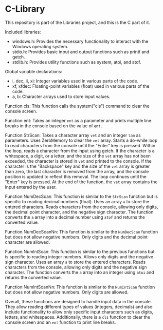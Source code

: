 # C-Library
This repository is part of the Libraries project, and this is the C part of it.

Included libraries:
  - windows.h: Provides the necessary functionality to interact with the Windows operating system.
  - stdio.h: Provides basic input and output functions such as printf and getch.
  - stdlib.h: Provides utility functions such as system, atoi, and atof.

Global variable declarations:
  - i, dec, ii, xi: Integer variables used in various parts of the code.
  - xf, xfdec: Floating-point variables (float) used in various parts of the code.
  - a, b: Character arrays used to store input values.

Function cls:
  This function calls the system("cls") command to clear the console screen.

Function ent:
  Takes an integer `ent` as a parameter and prints multiple line breaks in the console based on the value of `ent`.

Function StrScan:
  Takes a character array `vet` and an integer `tam` as parameters.
  Uses ZeroMemory to clear the `vet` array.
  Starts a do-while loop to read characters from the console until the "Enter" key is pressed.
  Within the loop, reads a character from the input using getch.
  If the character is a whitespace, a digit, or a letter, and the size of the `vet` array has not been exceeded, the character is stored in `vet` and printed to the console.
  If the character is the "Backspace" key and the size of the `vet` array is greater than zero, the last character is removed from the array, and the console position is updated to reflect this removal.
  The loop continues until the "Enter" key is pressed.
  At the end of the function, the `vet` array contains the input entered by the user.

Function NumDecScan:
  This function is similar to the `StrScan` function but is specific to reading decimal numbers (float).
  Uses an array `a` to store the entered characters.
  Reads characters from the console, allowing only digits, the decimal point character, and the negative sign character.
  The function converts the `a` array into a decimal number using `atof` and returns the converted value.

Function NumDecScanNn:
  This function is similar to the `NumDecScan` function but does not allow negative numbers.
  Only digits and the decimal point character are allowed.

Function NumIntScan:
  This function is similar to the previous functions but is specific to reading integer numbers.
  Allows only digits and the negative sign character.
  Uses an array `a` to store the entered characters.
  Reads characters from the console, allowing only digits and the negative sign character.
  The function converts the `a` array into an integer using `atoi` and returns the converted value.

Function NumIntScanNn:
  This function is similar to the `NumIntScan` function but does not allow negative numbers.
  Only digits are allowed.

Overall, these functions are designed to handle input data in the console. They allow reading different types of values (integers, decimals) and also include functionality to allow only specific input characters such as digits, letters, and whitespaces. Additionally, there is a `cls` function to clear the console screen and an `ent` function to print line breaks.